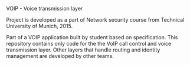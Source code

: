 VOIP - Voice transmission layer

Project is developed as a part of Network security course from Technical University of Munich, 2015. 

Part of a VOIP application built by student based on specification. This repository contains only code for the the VoIP call control and voice transmission layer. Other layers that handle routing and identity management are developed by other teams.


